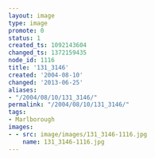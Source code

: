 ```yaml
---
layout: image
type: image
promote: 0
status: 1
created_ts: 1092143604
changed_ts: 1372159435
node_id: 1116
title: '131_3146'
created: '2004-08-10'
changed: '2013-06-25'
aliases:
- "/2004/08/10/131_3146/"
permalink: "/2004/08/10/131_3146/"
tags:
- Marlborough
images:
- - src: image/images/131_3146-1116.jpg
    name: 131_3146-1116.jpg
---
```


